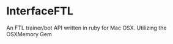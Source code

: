InterfaceFTL
============

An FTL trainer/bot API written in ruby for Mac OSX. Utilizing the OSXMemory Gem

